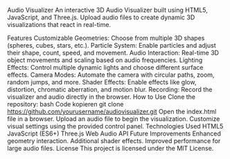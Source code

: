 Audio Visualizer
An interactive 3D Audio Visualizer built using HTML5, JavaScript, and Three.js. Upload audio files to create dynamic 3D visualizations that react in real-time.

Features
Customizable Geometries: Choose from multiple 3D shapes (spheres, cubes, stars, etc.).
Particle System: Enable particles and adjust their shape, count, speed, and movement.
Audio Interaction: Real-time 3D object movements and scaling based on audio frequencies.
Lighting Effects: Control multiple dynamic lights and choose different surface effects.
Camera Modes: Automate the camera with circular paths, zoom, random jumps, and more.
Shader Effects: Enable effects like glow, distortion, chromatic aberration, and motion blur.
Recording: Record the visualizer and audio directly in the browser.
How to Use
Clone the repository:
bash
Code kopieren
git clone https://github.com/yourusername/audiovisualizer.git
Open the index.html file in a browser.
Upload an audio file to begin the visualization.
Customize visual settings using the provided control panel.
Technologies Used
HTML5
JavaScript (ES6+)
Three.js
Web Audio API
Future Improvements
Enhanced geometry interaction.
Additional shader effects.
Improved performance for large audio files.
License
This project is licensed under the MIT License.

